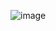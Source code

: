 ![image](https://user-images.githubusercontent.com/58177619/168418818-24e0394b-3246-45af-9029-74de0f10893d.png)

